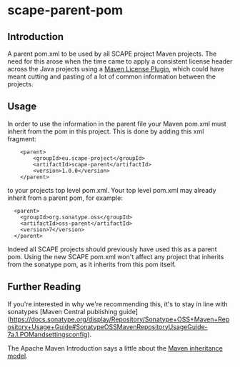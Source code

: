 scape-parent-pom
================

## Introduction
A parent pom.xml to be used by all SCAPE project Maven projects. The need for this arose when the time came to apply
a consistent license header across the Java projects using a
[Maven License Plugin](http://code.mycila.com/license-maven-plugin/), which could have meant cutting and pasting of a lot
of common information between the projects.

## Usage
In order to use the information in the parent file your Maven pom.xml must inherit from the pom in this project.
This is done by adding this xml fragment:
```
	<parent>
		<groupId>eu.scape-project</groupId>
		<artifactId>scape-parent</artifactId>
		<version>1.0.0</version>
	</parent>
```
to your projects top level pom.xml.  Your top level pom.xml may already inherit from a parent pom, for example:
```
  <parent>
    <groupId>org.sonatype.oss</groupId>
    <artifactId>oss-parent</artifactId>
    <version>7</version>
  </parent>
```
Indeed all SCAPE projects should previously have used this as a parent pom.  Using the new SCAPE pom.xml won't affect any
project that inherits from the sonatype pom, as it inherits from this pom itself.

## Further Reading
If you're interested in why we're recommending this, it's to stay in line with sonatypes [Maven Central publishing guide]
(https://docs.sonatype.org/display/Repository/Sonatype+OSS+Maven+Repository+Usage+Guide#SonatypeOSSMavenRepositoryUsageGuide-7a.1.POMandsettingsconfig).

The Apache Maven Introduction says a little about the [Maven inheritance model](http://maven.apache.org/guides/introduction/introduction-to-the-pom.html#Project_Inheritance).



 
